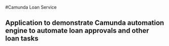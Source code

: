 #Camunda Loan Service
## Application to demonstrate Camunda automation engine to automate loan approvals and other loan tasks 